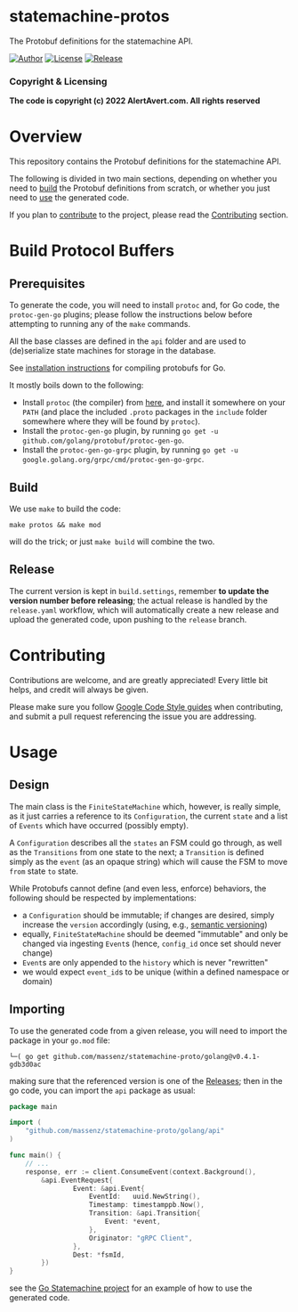 # statemachine-protos

The Protobuf definitions for the statemachine API.

[![Author](https://img.shields.io/badge/Author-M.%20Massenzio-green)](https://github.com/massenz)
[![License](https://img.shields.io/badge/License-Apache%202.0-blue.svg)](https://opensource.org/licenses/Apache-2.0)
[![Release](https://github.com/massenz/statemachine-proto/actions/workflows/release.yaml/badge.svg)](https://github.com/massenz/statemachine-proto/actions/workflows/release.yaml)

### Copyright & Licensing

**The code is copyright (c) 2022 AlertAvert.com. All rights reserved**<br>

# Overview

This repository contains the Protobuf definitions for the statemachine API.

The following is divided in two main sections, depending on whether you need to [build](#build-protocol-buffers) the Protobuf definitions from scratch, or whether you just need to [use](#usage) the generated code.

If you plan to [contribute](#contributing) to the project, please read the [Contributing](#contributing) section.

# Build Protocol Buffers

## Prerequisites

To generate the code, you will need to install `protoc` and, for Go code, the `protoc-gen-go` plugins; please follow the instructions below before attempting to running any of the `make` commands.

All the base classes are defined in the `api` folder and are used to (de)serialize state machines for storage in the database.

See [installation instructions](https://developers.google.com/protocol-buffers/docs/gotutorial#compiling-your-protocol-buffers) for compiling protobufs for Go.

It mostly boils down to the following:

* Install `protoc` (the compiler) from [here](https://github.com/protocolbuffers/protobuf/releases), and install it somewhere on your `PATH` (and place the included `.proto` packages in the `include` folder somewhere where they will be found by `protoc`).
* Install the `protoc-gen-go` plugin, by running `go get -u github.com/golang/protobuf/protoc-gen-go`.
* Install the `protoc-gen-go-grpc` plugin, by running `go get -u google.golang.org/grpc/cmd/protoc-gen-go-grpc`.


## Build

We use `make` to build the code:

```shell
make protos && make mod
```
will do the trick; or just `make build` will combine the two.

## Release

The current version is kept in `build.settings`, remember **to update the version number before releasing**; the actual release is handled by the `release.yaml` workflow, which will automatically create a new release and upload the generated code, upon pushing to the `release` branch.

# Contributing

Contributions are welcome, and are greatly appreciated! Every little bit helps, and credit will always be given.

Please make sure you follow [Google Code Style guides](https://developers.google.com/protocol-buffers/docs/style) when contributing, and submit a pull request referencing the issue you are addressing.

# Usage

## Design

The main class is the `FiniteStateMachine` which, however, is really simple, as it just carries a reference to its `Configuration`, the current `state` and a list of `Events` which have occurred (possibly empty).

A `Configuration` describes all the `states` an FSM could go through, as well as the `Transitions` from one state to the next; a `Transition` is defined simply as the `event` (as an opaque string) which will cause the FSM to move `from` state `to` state.

While Protobufs cannot define (and even less, enforce) behaviors, the following should be respected by implementations:

* a `Configuration` should be immutable; if changes are desired, simply increase the `version` accordingly (using, e.g., [semantic versioning](https://semver.org/))
* equally, `FiniteStateMachine` should be deemed "immutable" and only be changed via ingesting `Event`s (hence, `config_id` once set should never change)
* `Event`s are only appended to the `history` which is never "rewritten"
* we would expect `event_id`s to be unique (within a defined namespace or domain)


## Importing

To use the generated code from a given release, you will need to import the package in your `go.mod` file:

```shell
└─( go get github.com/massenz/statemachine-proto/golang@v0.4.1-gdb3d0ac
```

making sure that the referenced version is one of the [Releases](https://github.com/massenz/statemachine-proto/releases); then in the go code, you can import the `api` package as usual:

```go
package main

import (
    "github.com/massenz/statemachine-proto/golang/api"
)

func main() {
    // ...
    response, err := client.ConsumeEvent(context.Background(),
        &api.EventRequest{
                Event: &api.Event{
                    EventId:   uuid.NewString(),
                    Timestamp: timestamppb.Now(),
                    Transition: &api.Transition{
                        Event: *event,
                    },
                    Originator: "gRPC Client",
                },
                Dest: *fsmId,
        })
}
```

see the [Go Statemachine project](https://github.com/massenz/go-statemachine) for an example of how to use the generated code.
